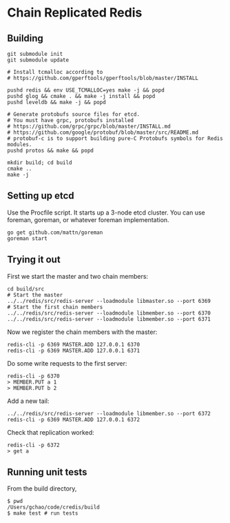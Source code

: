 # Chain Replicated Redis

## Building

```
git submodule init
git submodule update

# Install tcmalloc according to
# https://github.com/gperftools/gperftools/blob/master/INSTALL

pushd redis && env USE_TCMALLOC=yes make -j && popd
pushd glog && cmake . && make -j install && popd
pushd leveldb && make -j && popd

# Generate protobufs source files for etcd.
# You must have grpc, protobufs installed
# https://github.com/grpc/grpc/blob/master/INSTALL.md
# https://github.com/google/protobuf/blob/master/src/README.md
# protobuf-c is to support building pure-C Protobufs symbols for Redis modules.
pushd protos && make && popd

mkdir build; cd build
cmake ..
make -j
```

## Setting up etcd
Use the Procfile script. It starts up a 3-node etcd cluster. You can use foreman, goreman, or whatever foreman implementation.
```
go get github.com/mattn/goreman
goreman start
```

## Trying it out

First we start the master and two chain members:

```
cd build/src
# Start the master
../../redis/src/redis-server --loadmodule libmaster.so --port 6369
# Start the first chain members
../../redis/src/redis-server --loadmodule libmember.so --port 6370
../../redis/src/redis-server --loadmodule libmember.so --port 6371
```

Now we register the chain members with the master:

```
redis-cli -p 6369 MASTER.ADD 127.0.0.1 6370
redis-cli -p 6369 MASTER.ADD 127.0.0.1 6371
```

Do some write requests to the first server:

```
redis-cli -p 6370
> MEMBER.PUT a 1
> MEMBER.PUT b 2
```

Add a new tail:

```
../../redis/src/redis-server --loadmodule libmember.so --port 6372
redis-cli -p 6369 MASTER.ADD 127.0.0.1 6372
```

Check that replication worked:

```
redis-cli -p 6372
> get a
```

## Running unit tests
From the build directory,
```
$ pwd
/Users/gchao/code/credis/build
$ make test # run tests
```
